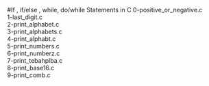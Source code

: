 #If , if/else , while, do/while Statements in C
0-positive_or_negative.c  
1-last_digit.c  
2-print_alphabet.c  
3-print_alphabets.c  
4-print_alphabt.c  
5-print_numbers.c  
6-print_numberz.c  
7-print_tebahplba.c  
8-print_base16.c  
9-print_comb.c  

